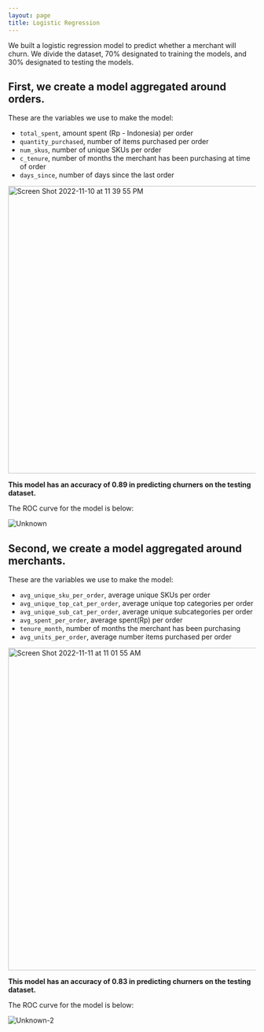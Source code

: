 ```yaml
---
layout: page
title: Logistic Regression
---
```


We built a logistic regression model to predict whether a merchant will churn. We divide the dataset, 70% designated to training the models, and 30% designated to testing the models.

## First, we create a model aggregated around orders. 

These are the variables we use to make the model:
- `total_spent`, amount spent (Rp - Indonesia) per order
- `quantity_purchased`, number of items purchased per order
- `num_skus`, number of unique SKUs per order
- `c_tenure`, number of months the merchant has been purchasing at time of order
- `days_since`, number of days since the last order


<img width="584" alt="Screen Shot 2022-11-10 at 11 39 55 PM" src="https://user-images.githubusercontent.com/78067504/201389957-288d583e-7827-4297-8587-9c6c60dadfcb.png">

**This model has an accuracy of 0.89 in predicting churners on the testing dataset.**

The ROC curve for the model is below:

![Unknown](https://user-images.githubusercontent.com/78067504/201390245-6c832f03-7932-4dcd-9971-d7c8fc046426.png)

## Second, we create a model aggregated around merchants.

These are the variables we use to make the model:
- `avg_unique_sku_per_order`, average unique SKUs per order
- `avg_unique_top_cat_per_order`, average unique top categories per order
- `avg_unique_sub_cat_per_order`, average unique subcategories per order 
- `avg_spent_per_order`, average spent(Rp) per order
- `tenure_month`, number of months the merchant has been purchasing
- `avg_units_per_order`, average number items purchased per order


<img width="655" alt="Screen Shot 2022-11-11 at 11 01 55 AM" src="https://user-images.githubusercontent.com/78067504/201392013-e00352a7-34bb-4e83-a8a1-cfde805b4818.png">

**This model has an accuracy of 0.83 in predicting churners on the testing dataset.**

The ROC curve for the model is below:

![Unknown-2](https://user-images.githubusercontent.com/78067504/201392455-cb5e534b-6f37-499d-8ec5-52caeb9cb245.png)


